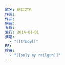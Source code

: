 ```yaml
---
歌名: 信仰之名
作词: 
作曲: 
编曲: 
专辑: 
发行: 2014-01-01
演唱:
  - "[[tfboy]]"
EP: 
抄袭:
  - "[[only my railgun]]"
---
```

